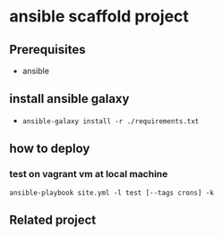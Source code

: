# ansible scaffold project

## Prerequisites 
* ansible

## install ansible galaxy 
* `ansible-galaxy install -r ./requirements.txt`

## how to deploy

### test on vagrant vm at local machine
```
ansible-playbook site.yml -l test [--tags crons] -k
```


## Related project

